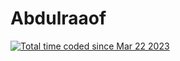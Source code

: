 # Abdulraaof

<a href="https://wakatime.com/@b0e2c9eb-5590-4a22-9e33-bd96366c45bb"><img src="https://wakatime.com/badge/user/b0e2c9eb-5590-4a22-9e33-bd96366c45bb.svg" alt="Total time coded since Mar 22 2023" /></a>
